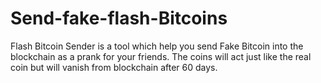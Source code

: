 # Send-fake-flash-Bitcoins
Flash Bitcoin Sender is a tool which help you send Fake Bitcoin into the blockchain as a prank for your friends. The coins will act just like the real coin but will vanish from blockchain after 60 days.
